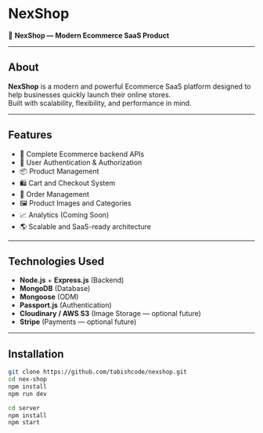 # NexShop

🚀 **NexShop — Modern Ecommerce SaaS Product**

---

## About

**NexShop** is a modern and powerful Ecommerce SaaS platform designed to help businesses quickly launch their online stores.  
Built with scalability, flexibility, and performance in mind.

---

## Features

- 🛒 Complete Ecommerce backend APIs
- 👤 User Authentication & Authorization
- 📦 Product Management
- 🛍️ Cart and Checkout System
- 🧮 Order Management
- 🖼️ Product Images and Categories
- 📈 Analytics (Coming Soon)
- 🌎 Scalable and SaaS-ready architecture

---

## Technologies Used

- **Node.js** + **Express.js** (Backend)
- **MongoDB** (Database)
- **Mongoose** (ODM)
- **Passport.js** (Authentication)
- **Cloudinary / AWS S3** (Image Storage — optional future)
- **Stripe** (Payments — optional future)

---

## Installation

```bash
git clone https://github.com/tabishcode/nexshop.git
cd nex-shop
npm install
npm run dev

cd server
npm install
npm start

